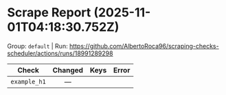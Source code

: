 # Scrape Report (2025-11-01T04:18:30.752Z)

Group: `default`  |  Run: https://github.com/AlbertoRoca96/scraping-checks-scheduler/actions/runs/18991289298

| Check | Changed | Keys | Error |
|---|:---:|:--|:--|
| `example_h1` | — |  |  |
